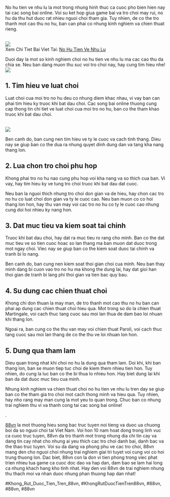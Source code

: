 <p>No hu tien ve nhu lu la mot trong nhung hinh thuc ca cuoc pho bien hien nay tai cac song bai online. Voi su ket hop giua game bai va tro choi may rui, no hu da thu hut duoc rat nhieu nguoi choi tham gia. Tuy nhien, de co the tro thanh mot cao thu no hu, ban can phai co nhung kinh nghiem va chien thuat rieng.</p><br><img src="https://88vn.mba/wp-content/uploads/2025/02/no-hu-vip.webp"></br>
Xem Chi Tiet Bai Viet Tai: <a href="https://88vn.mba/no-hu-tien-ve-nhu-lu/">No Hu Tien Ve Nhu Lu</a><p>Duoi day la mot so kinh nghiem choi no hu tien ve nhu lu ma cac cao thu da chia se. Neu ban dang muon thu suc voi tro choi nay, hay cung tim hieu nhe!<br><img src="https://88vn.mba/wp-content/uploads/2025/02/no-hu-52.webp"></br><h2>1. Tim hieu ve luat choi</h2><p>Luat choi cua moi tro no hu deu co nhung diem khac nhau, vi vay ban can phai tim hieu ky truoc khi bat dau choi. Cac song bai online thuong cung cap thong tin chi tiet ve luat choi cua moi tro no hu, ban co the tham khao truoc khi bat dau choi.</p><br><img src="https://88vn.mba/wp-content/uploads/2025/02/no-hu-tien-ve-nhu-lu-2.webp"></br><p>Ben canh do, ban cung nen tim hieu ve ty le cuoc va cach tinh thang. Dieu nay se giup ban co the dua ra nhung quyet dinh dung dan va tang kha nang thang lon.<h2>2. Lua chon tro choi phu hop</h2><p>Khong phai tro no hu nao cung phu hop voi kha nang va so thich cua ban. Vi vay, hay tim hieu ky ve tung tro choi truoc khi bat dau dat cuoc.</p><p>Neu ban la nguoi thich nhung tro choi don gian va de hieu, hay chon cac tro no hu co luat choi don gian va ty le cuoc cao. Neu ban muon co co hoi thang lon hon, hay thu van may voi cac tro no hu co ty le cuoc cao nhung cung doi hoi nhieu ky nang hon.<h2>3. Dat muc tieu va kiem soat tai chinh</h2><p>Truoc khi bat dau choi, hay dat ra muc tieu ro rang cho minh. Ban co the dat muc tieu ve so tien cuoc hoac so lan thang ma ban muon dat duoc trong mot ngay choi. Viec nay se giup ban co the kiem soat duoc tai chinh va tranh bi lo nang.</p><p>Ben canh do, ban cung nen kiem soat thoi gian choi cua minh. Neu ban thay minh dang bi cuon vao tro no hu ma khong the dung lai, hay dat gioi han thoi gian de tranh bi lang phi thoi gian va tien bac quy bau.</p><h2>4. Su dung cac chien thuat choi</h2><p>Khong chi don thuan la may man, de tro thanh mot cao thu no hu ban can phai ap dung cac chien thuat choi hieu qua. Mot trong so do la chien thuat Martingale, voi cach thuc tang cuoc sau moi lan thua de dam bao loi nhuan khi thang lon.</p><p>Ngoai ra, ban cung co the thu van may voi chien thuat Paroli, voi cach thuc tang cuoc sau moi lan thang de co the thu ve loi nhuan lon hon.</p><h2>5. Dung qua tham lam</h2><p>Dieu quan trong nhat khi choi no hu la dung qua tham lam. Doi khi, khi ban thang lon, ban se muon tiep tuc choi de kiem them nhieu tien hon. Tuy nhien, do cung la luc ban co the bi thua lo nhieu hon. Hay biet dung lai khi ban da dat duoc muc tieu cua minh.</p><p>Nhung kinh nghiem va chien thuat choi no hu tien ve nhu lu tren day se giup ban co the tham gia tro choi mot cach thong minh va hieu qua. Tuy nhien, hay nho rang may man cung la mot yeu to quan trong. Chuc ban co nhung trai nghiem thu vi va thanh cong tai cac song bai online!</p><p>.

<a href="https://88vn.mba/">88vn</a> la mot thuong hieu song bac truc tuyen noi tieng va duoc ua chuong boi da so nguoi choi tai Viet Nam. Voi hon 10 nam hoat dong trong linh vuc ca cuoc truc tuyen, 88vn da tro thanh mot trong nhung dia chi tin cay va dang tin cay nhat cho nhung ai yeu thich cac tro choi danh bai, danh bac va the thao truc tuyen. Voi su da dang va phong phu ve cac tro choi, 88vn mang den cho nguoi choi nhung trai nghiem giai tri tuyet voi cung voi co hoi trung thuong lon. Dac biet, 88vn con la don vi tien phong trong viec phat trien nhieu tua game ca cuoc doc dao va hap dan, dam bao se lam hai long ca nhung khach hang kho tinh nhat. Hay den voi 88vn de trai nghiem nhung thu thach moi va nhan duoc nhung phan thuong hap dan nhat!</p>
#Khong_Rut_Duoc_Tien_Tren_88vn, #KhongRutDuocTienTren88vn, #88vn, #88vn, #88vn
